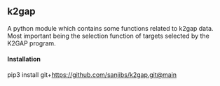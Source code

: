 ## k2gap
A python module which contains some functions related to k2gap data. Most important being the selection function of targets selected by the K2GAP program.

#### Installation
pip3 install  git+https://github.com/sanjibs/k2gap.git@main
